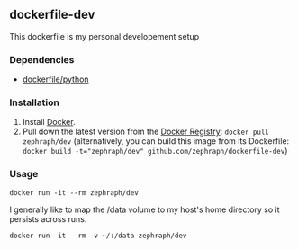 ## dockerfile-dev

This dockerfile is my personal developement setup

### Dependencies

* [dockerfile/python](http://dockerfile.github.io/#/python)

### Installation

1. Install [Docker](https://www.docker.io).
2. Pull down the latest version from the [Docker Registry](https://index.docker.io/): `docker pull zephraph/dev`
   (alternatively, you can build this image from its Dockerfile: `docker build -t="zephraph/dev" github.com/zephraph/dockerfile-dev`)

### Usage

    docker run -it --rm zephraph/dev

I generally like to map the /data volume to my host's home directory so it persists across runs. 

    docker run -it --rm -v ~/:/data zephraph/dev